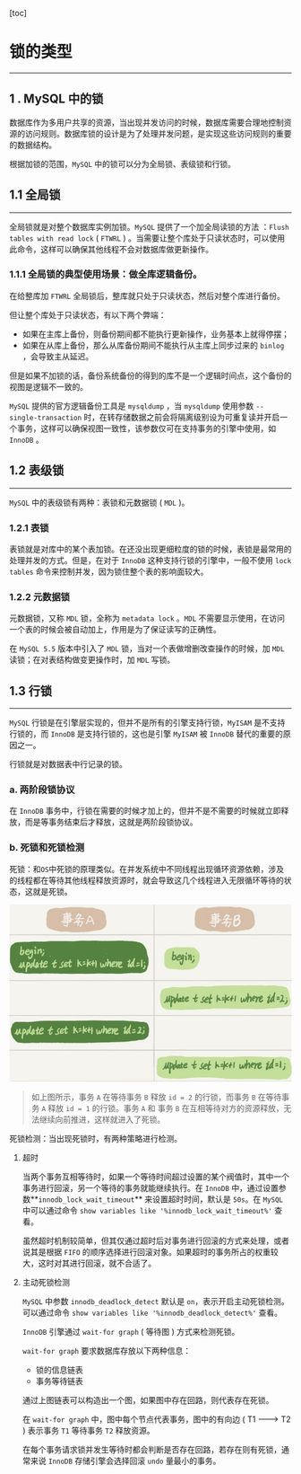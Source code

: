 [toc]

# 锁的类型

-------------------------------

## 1 . MySQL 中的锁

数据库作为多用户共享的资源，当出现并发访问的时候，数据库需要合理地控制资源的访问规则。数据库锁的设计是为了处理并发问题，是实现这些访问规则的重要的数据结构。

根据加锁的范围，`MySQL` 中的锁可以分为全局锁、表级锁和行锁。

## 1.1 全局锁

--------------------

全局锁就是对整个数据库实例加锁。`MySQL` 提供了一个加全局读锁的方法 ：`Flush tables with read lock` ( `FTWRL` ) 。当需要让整个库处于只读状态时，可以使用此命令，这样可以确保其他线程不会对数据库做更新操作。

### 1.1.1 全局锁的典型使用场景：做全库逻辑备份。

在给整库加 `FTWRL` 全局锁后，整库就只处于只读状态，然后对整个库进行备份。

但让整个库处于只读状态，有以下两个弊端：

-   如果在主库上备份，则备份期间都不能执行更新操作，业务基本上就得停摆；
-   如果在从库上备份，那么从库备份期间不能执行从主库上同步过来的 `binlog` ，会导致主从延迟。

但是如果不加锁的话，备份系统备份的得到的库不是一个逻辑时间点，这个备份的视图是逻辑不一致的。

`MySQL` 提供的官方逻辑备份工具是 `mysqldump` ，当 `mysqldump` 使用参数 `--single-transaction` 时，在转存储数据之前会将隔离级别设为可重复读并开启一个事务，这样可以确保视图一致性，该参数仅可在支持事务的引擎中使用，如 `InnoDB` 。

## 1.2 表级锁

-------------------------------------

`MySQL` 中的表级锁有两种：表锁和元数据锁 ( `MDL` )。

### 1.2.1 表锁

表锁就是对库中的某个表加锁。在还没出现更细粒度的锁的时候，表锁是最常用的处理并发的方式。但是，在对于 `InnoDB` 这种支持行锁的引擎中，一般不使用 `lock tables` 命令来控制并发，因为锁住整个表的影响面较大。

### 1.2.2 元数据锁

元数据锁，又称 `MDL` 锁，全称为 `metadata lock` 。`MDL` 不需要显示使用，在访问一个表的时候会被自动加上，作用是为了保证读写的正确性。

在 `MySQL 5.5` 版本中引入了 `MDL` 锁，当对一个表做增删改查操作的时候，加 `MDL` 读锁；在对表结构做变更操作时，加 `MDL` 写锁。



## 1.3 行锁

-------------------------------

`MySQL` 行锁是在引擎层实现的，但并不是所有的引擎支持行锁，`MyISAM` 是不支持行锁的，而 `InnoDB` 是支持行锁的，这也是引擎 `MyISAM` 被 `InnoDB` 替代的重要的原因之一。

行锁就是对数据表中行记录的锁。

### a. 两阶段锁协议

在 `InnoDB` 事务中，行锁在需要的时候才加上的，但并不是不需要的时候就立即释放，而是等事务结束后才释放，这就是两阶段锁协议。

### b. 死锁和死锁检测

死锁：和`OS`中死锁的原理类似。在并发系统中不同线程出现循环资源依赖，涉及的线程都在等待其他线程释放资源时，就会导致这几个线程进入无限循环等待的状态，这就是死锁。

![](.\pictures\lock.png)

>   如上图所示，事务 `A` 在等待事务 `B` 释放 `id = 2` 的行锁，而事务 `B` 在等待事务 `A` 释放 `id = 1` 的行锁。事务 `A` 和 事务 `B` 在互相等待对方的资源释放，无法继续向前推进，这样就进入了死锁。 

死锁检测：当出现死锁时，有两种策略进行检测。

1.  超时

    当两个事务互相等待时，如果一个等待时间超过设置的某个阀值时，其中一个事务进行回滚，另一个等待的事务就能继续执行。在 `InnoDB` 中，通过设置参数**`innodb_lock_wait_timeout`** 来设置超时时间，默认是 `50s`。在 `MySQL` 中可以通过命令 `show variables like '%innodb_lock_wait_timeout%'` 查看。

    虽然超时机制较简单，但其仅通过超时后对事务进行回滚的方式来处理，或者说其是根据 `FIFO` 的顺序选择进行回滚对象。如果超时的事务所占的权重较大，这时对其进行回滚，就不合适了。

2.  主动死锁检测

    `MySQL` 中参数 `innodb_deadlock_detect` 默认是 `on`，表示开启主动死锁检测。可以通过命令 `show variables like '%innodb_deadlock_detect%'` 查看。

    `InnoDB` 引擎通过 `wait-for graph` ( 等待图 ) 方式来检测死锁。

    `wait-for graph` 要求数据库存放以下两种信息：

    -   锁的信息链表
    -   事务等待链表

    通过上图链表可以构造出一个图，如果图中存在回路，则代表存在死锁。

    在 `wait-for graph` 中，图中每个节点代表事务，图中的有向边 ( T1 ---> T2 ) 表示事务 `T1` 等待事务 `T2` 释放资源。

    在每个事务请求锁并发生等待时都会判断是否存在回路，若存在则有死锁，通常来说 `InnoDB` 存储引擎会选择回滚 `undo` 量最小的事务。

    

     

